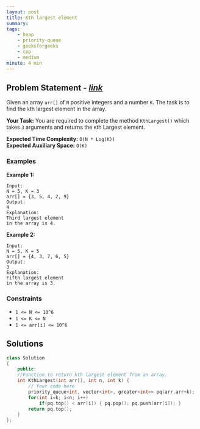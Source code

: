```yaml
---
layout: post
title: Kth largest element              
summary:
tags:
    - heap
    - priority-queue
    - geeksforgeeks
    - cpp
    - medium
minute: 4 min
---
```


## Problem Statement - [*link*](https://practice.geeksforgeeks.org/problems/kth-largest-element5034/0/?track=DSASP-Heap&batchId=154#)  

Given an array `arr[]` of `N` positive integers and a number `K`. The task is to find the `k`th largest element in the array.

**Your Task:** 
You are required to complete the method `KthLargest()` which takes `3` arguments and returns the `K`th Largest element. 



**Expected Time Complexity:** `O(N * Log(K))`           
**Expected Auxiliary Space:** `O(K)`


### Examples

**Example 1:**   
```
Input:
N = 5, K = 3
arr[] = {3, 5, 4, 2, 9}
Output: 
4
Explanation: 
Third largest element
in the array is 4.
``` 


**Example 2:**   
```
Input:
N = 5, K = 5
arr[] = {4, 3, 7, 6, 5} 
Output: 
3
Explanation: 
Fifth largest element
in the array is 3.
```


### Constraints

+ `1 <= N <= 10^6`
+ `1 <= K <= N`
+ `1 <= arr[i] <= 10^6`

## Solutions

```cpp
class Solution
{
    public:
    //Function to return kth largest element from an array.
    int KthLargest(int arr[], int n, int k) {
        // Your code here
        priority_queue<int, vector<int>, greater<int>> pq(arr,arr+k);
        for(int i=k; i<n; i++) 
            if(pq.top() < arr[i]) { pq.pop(); pq.push(arr[i]); }
        return pq.top();
    }
};
```

